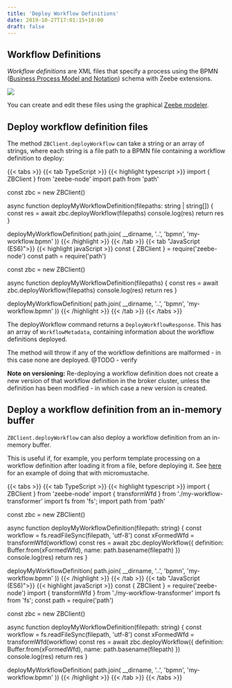 ```yaml
---
title: 'Deploy Workflow Definitions'
date: 2019-10-27T17:01:15+10:00
draft: false
---
```


## Workflow Definitions

_Workflow definitions_ are XML files that specify a process using the BPMN ([Business Process Model and Notation](https://en.wikipedia.org/wiki/Business_Process_Model_and_Notation)) schema with Zeebe extensions.

<img src="/img/ecommerce.png"/>

You can create and edit these files using the graphical [Zeebe modeler](https://github.com/zeebe-io/zeebe-modeler).

## Deploy workflow definition files

The method `ZBClient.deployWorkflow` can take a string or an array of strings, where each string is a file path to a BPMN file containing a workflow definition to deploy:

<!-- prettier-ignore -->
{{< tabs >}}
  {{< tab TypeScript >}}
    {{< highlight typescript >}}
import { ZBClient } from 'zeebe-node'
import path from 'path'

const zbc = new ZBClient()

async function deployMyWorkflowDefinition(filepaths: string | string[]) {
  const res = await zbc.deployWorkflow(filepaths)
  console.log(res)
  return res
}

deployMyWorkflowDefinition(
  path.join(
    __dirname, 
    '..', 
    'bpmn', 
    'my-workflow.bpmn'
))
{{< /highlight >}}
{{< /tab >}}
{{< tab "JavaScript (ES6)">}}
{{< highlight javaScript >}}
const { ZBClient } = require('zeebe-node')
const path = require('path')

const zbc = new ZBClient()

async function deployMyWorkflowDefinition(filepaths) {
  const res = await zbc.deployWorkflow(filepaths)
  console.log(res)
  return res
}

deployMyWorkflowDefinition(
  path.join(
    __dirname, 
    '..', 
    'bpmn', 
    'my-workflow.bpmn'
))
{{< /highlight >}}
{{< /tab >}}
{{< /tabs >}}

The deployWorkflow command returns a `DeployWorkflowResponse`. This has an array of `WorkflowMetadata`, containing information about the workflow definitions deployed.

The method will throw if any of the workflow definitions are malformed - in this case none are deployed. @TODO - verify

**Note on versioning:** Re-deploying a workflow definition does not create a new version of that workflow definition in the broker cluster, unless the definition has been modified - in which case a new version is created. 

## Deploy a workflow definition from an in-memory buffer

`ZBClient.deployWorkflow` can also deploy a workflow definition from an in-memory buffer. 

This is useful if, for example, you perform template processing on a workflow definition after loading it from a file, before deploying it. See [here](https://github.com/jwulf/zeebe-cloud-canary/blob/master/src/ZeebeCanary.ts#L58) for an example of doing that with micromustache.

<!-- prettier-ignore -->
{{< tabs >}}
  {{< tab TypeScript >}}
    {{< highlight typescript >}}
import { ZBClient } from 'zeebe-node'
import { transformWfd } from './my-workflow-transformer'
import fs from 'fs';
import path from 'path'

const zbc = new ZBClient()

async function deployMyWorkflowDefinition(filepath: string) {
  const workflow = fs.readFileSync(filepath, 'utf-8')
  const xFormedWfd = transformWfd(workflow)
  const res = await zbc.deployWorkflow({
    definition: Buffer.from(xFormedWfd),
    name: path.basename(filepath)
  })
  console.log(res)
  return res
}

deployMyWorkflowDefinition(
  path.join(
    __dirname, 
    '..', 
    'bpmn', 
    'my-workflow.bpmn'
))
{{< /highlight >}}
{{< /tab >}}
{{< tab "JavaScript (ES6)">}}
{{< highlight javaScript >}}
const { ZBClient } = require('zeebe-node')
import { transformWfd } from './my-workflow-transformer'
import fs from 'fs';
const path = require('path')

const zbc = new ZBClient()

async function deployMyWorkflowDefinition(filepath: string) {
  const workflow = fs.readFileSync(filepath, 'utf-8')
  const xFormedWfd = transformWfd(workflow)
  const res = await zbc.deployWorkflow({
    definition: Buffer.from(xFormedWfd),
    name: path.basename(filepath)
  })
  console.log(res)
  return res
}

deployMyWorkflowDefinition(
  path.join(
    __dirname, 
    '..', 
    'bpmn', 
    'my-workflow.bpmn'
))
{{< /highlight >}}
{{< /tab >}}
{{< /tabs >}}
